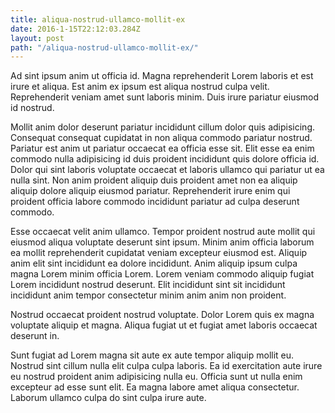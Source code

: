 ```yaml
---
title: aliqua-nostrud-ullamco-mollit-ex
date: 2016-1-15T22:12:03.284Z
layout: post
path: "/aliqua-nostrud-ullamco-mollit-ex/"
---
```


Ad sint ipsum anim ut officia id. Magna reprehenderit Lorem laboris et est irure et aliqua. Est anim ex ipsum est aliqua nostrud culpa velit. Reprehenderit veniam amet sunt laboris minim. Duis irure pariatur eiusmod id nostrud.

Mollit anim dolor deserunt pariatur incididunt cillum dolor quis adipisicing. Consequat consequat cupidatat in non aliqua commodo pariatur nostrud. Pariatur est anim ut pariatur occaecat ea officia esse sit. Elit esse ea enim commodo nulla adipisicing id duis proident incididunt quis dolore officia id. Dolor qui sint laboris voluptate occaecat et laboris ullamco qui pariatur ut ea nulla sint. Non anim proident aliquip duis proident amet non ea aliquip aliquip dolore aliquip eiusmod pariatur. Reprehenderit irure enim qui proident officia labore commodo incididunt pariatur ad culpa deserunt commodo.

Esse occaecat velit anim ullamco. Tempor proident nostrud aute mollit qui eiusmod aliqua voluptate deserunt sint ipsum. Minim anim officia laborum ea mollit reprehenderit cupidatat veniam excepteur eiusmod est. Aliquip anim elit sint incididunt ea dolore incididunt. Anim aliquip ipsum culpa magna Lorem minim officia Lorem. Lorem veniam commodo aliquip fugiat Lorem incididunt nostrud deserunt. Elit incididunt sint sit incididunt incididunt anim tempor consectetur minim anim anim non proident.

Nostrud occaecat proident nostrud voluptate. Dolor Lorem quis ex magna voluptate aliquip et magna. Aliqua fugiat ut et fugiat amet laboris occaecat deserunt in.

Sunt fugiat ad Lorem magna sit aute ex aute tempor aliquip mollit eu. Nostrud sint cillum nulla elit culpa culpa laboris. Ea id exercitation aute irure eu nostrud proident anim adipisicing nulla eu. Officia sunt ut nulla enim excepteur ad esse sunt elit. Ea magna labore amet aliqua consectetur. Laborum ullamco culpa do sint culpa irure aute.